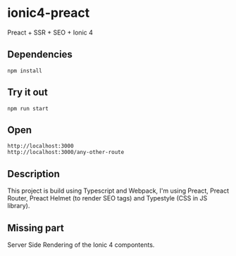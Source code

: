 # ionic4-preact

Preact + SSR + SEO + Ionic 4

## Dependencies

    npm install
    
## Try it out

    npm run start
    
## Open

    http://localhost:3000
    http://localhost:3000/any-other-route
    
    
## Description

This project is build using Typescript and Webpack, I'm using Preact, Preact Router, 
Preact Helmet (to render SEO tags) and Typestyle (CSS in JS library).

## Missing part

Server Side Rendering of the Ionic 4 compontents.
